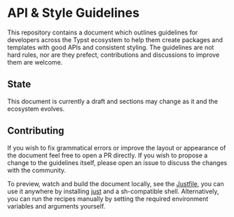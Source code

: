 # API & Style Guidelines
This repository contains a document which outlines guidelines for developers across the Typst ecosystem to help them create packages and templates with good APIs and consistent styling.
The guidelines are not hard rules, nor are they prefect, contributions and discussions to improve them are welcome.

## State
This document is currently a draft and sections may change as it and the ecosystem evolves.

## Contributing
If you wish to fix grammatical errors or improve the layout or appearance of the document feel free to open a PR directly.
If you wish to propose a change to the guidelines itself, please open an issue to discuss the changes with the community.

To preview, watch and build the document locally, see the [Justfile], you can use it anywhere by installing [just] and a sh-compatible shell.
Alternatively, you can run the recipes manually by setting the required environment variables and arguments yourself.

[Justfile]: ./Justfile

[just]: https://just.systems
